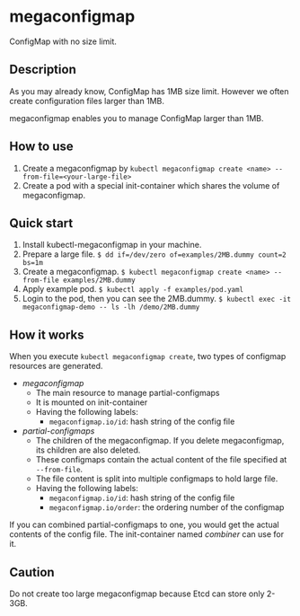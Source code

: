 # megaconfigmap
ConfigMap with no size limit.

## Description
As you may already know, ConfigMap has 1MB size limit.
However we often create configuration files larger than 1MB.

megaconfigmap enables you to manage ConfigMap larger than 1MB.

## How to use
1. Create a megaconfigmap by `kubectl megaconfigmap create <name> --from-file=<your-large-file>`
1. Create a pod with a special init-container which shares the volume of megaconfigmap.

## Quick start
1. Install kubectl-megaconfigmap in your machine.
1. Prepare a large file. `$ dd if=/dev/zero of=examples/2MB.dummy count=2 bs=1m`
1. Create a megaconfigmap. `$ kubectl megaconfigmap create <name> --from-file examples/2MB.dummy`
1. Apply example pod. `$ kubectl apply -f examples/pod.yaml`
1. Login to the pod, then you can see the 2MB.dummy. `$ kubectl exec -it megaconfigmap-demo -- ls -lh /demo/2MB.dummy`

## How it works
When you execute `kubectl megaconfigmap create`,
two types of configmap resources are generated.

- *megaconfigmap*
    - The main resource to manage partial-configmaps
    - It is mounted on init-container
    - Having the following labels:
        - `megaconfigmap.io/id`: hash string of the config file
- *partial-configmaps*
    - The children of the megaconfigmap. If you delete megaconfigmap, its children are also deleted.
    - These configmaps contain the actual content of the file specified at `--from-file`.
    - The file content is split into multiple configmaps to hold large file.
    - Having the following labels:
        - `megaconfigmap.io/id`: hash string of the config file
        - `megaconfigmap.io/order`: the ordering number of the configmap

If you can combined partial-configmaps to one, you would get the actual contents of the config file.
The init-container named *combiner* can use for it.

## Caution
Do not create too large megaconfigmap because Etcd can store only 2-3GB.
